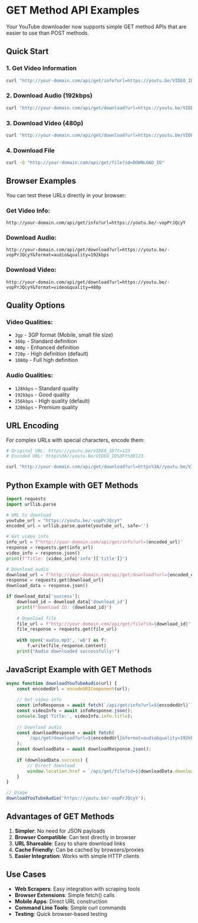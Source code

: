 # GET Method API Examples

Your YouTube downloader now supports simple GET method APIs that are easier to use than POST methods.

## Quick Start

### 1. Get Video Information
```bash
curl "http://your-domain.com/api/get/info?url=https://youtu.be/VIDEO_ID"
```

### 2. Download Audio (192kbps)
```bash
curl "http://your-domain.com/api/get/download?url=https://youtu.be/VIDEO_ID&format=audio&quality=192kbps"
```

### 3. Download Video (480p)
```bash
curl "http://your-domain.com/api/get/download?url=https://youtu.be/VIDEO_ID&format=video&quality=480p"
```

### 4. Download File
```bash
curl -O "http://your-domain.com/api/get/file?id=DOWNLOAD_ID"
```

## Browser Examples

You can test these URLs directly in your browser:

### Get Video Info:
```
http://your-domain.com/api/get/info?url=https://youtu.be/-vopPrJQcyY
```

### Download Audio:
```
http://your-domain.com/api/get/download?url=https://youtu.be/-vopPrJQcyY&format=audio&quality=192kbps
```

### Download Video:
```
http://your-domain.com/api/get/download?url=https://youtu.be/-vopPrJQcyY&format=video&quality=480p
```

## Quality Options

### Video Qualities:
- `3gp` - 3GP format (Mobile, small file size)
- `360p` - Standard definition
- `480p` - Enhanced definition
- `720p` - High definition (default)
- `1080p` - Full high definition

### Audio Qualities:
- `128kbps` - Standard quality
- `192kbps` - Good quality
- `256kbps` - High quality (default)
- `320kbps` - Premium quality

## URL Encoding

For complex URLs with special characters, encode them:
```bash
# Original URL: https://youtu.be/VIDEO_ID?t=123
# Encoded URL: https%3A//youtu.be/VIDEO_ID%3Ft%3D123

curl "http://your-domain.com/api/get/download?url=https%3A//youtu.be/VIDEO_ID%3Ft%3D123&format=audio"
```

## Python Example with GET Methods
```python
import requests
import urllib.parse

# URL to download
youtube_url = "https://youtu.be/-vopPrJQcyY"
encoded_url = urllib.parse.quote(youtube_url, safe='')

# Get video info
info_url = f"http://your-domain.com/api/get/info?url={encoded_url}"
response = requests.get(info_url)
video_info = response.json()
print(f"Title: {video_info['info']['title']}")

# Download audio
download_url = f"http://your-domain.com/api/get/download?url={encoded_url}&format=audio&quality=192kbps"
response = requests.get(download_url)
download_data = response.json()

if download_data['success']:
    download_id = download_data['download_id']
    print(f"Download ID: {download_id}")
    
    # Download file
    file_url = f"http://your-domain.com/api/get/file?id={download_id}"
    file_response = requests.get(file_url)
    
    with open('audio.mp3', 'wb') as f:
        f.write(file_response.content)
    print("Audio downloaded successfully!")
```

## JavaScript Example with GET Methods
```javascript
async function downloadYouTubeAudio(url) {
    const encodedUrl = encodeURIComponent(url);
    
    // Get video info
    const infoResponse = await fetch(`/api/get/info?url=${encodedUrl}`);
    const videoInfo = await infoResponse.json();
    console.log('Title:', videoInfo.info.title);
    
    // Download audio
    const downloadResponse = await fetch(
        `/api/get/download?url=${encodedUrl}&format=audio&quality=192kbps`
    );
    const downloadData = await downloadResponse.json();
    
    if (downloadData.success) {
        // Direct download
        window.location.href = `/api/get/file?id=${downloadData.download_id}`;
    }
}

// Usage
downloadYouTubeAudio('https://youtu.be/-vopPrJQcyY');
```

## Advantages of GET Methods

1. **Simpler**: No need for JSON payloads
2. **Browser Compatible**: Can test directly in browser
3. **URL Shareable**: Easy to share download links
4. **Cache Friendly**: Can be cached by browsers/proxies
5. **Easier Integration**: Works with simple HTTP clients

## Use Cases

- **Web Scrapers**: Easy integration with scraping tools
- **Browser Extensions**: Simple fetch() calls
- **Mobile Apps**: Direct URL construction
- **Command Line Tools**: Simple curl commands
- **Testing**: Quick browser-based testing